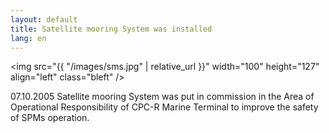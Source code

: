 ```yaml
---
layout: default
title: Satellite mooring System was installed
lang: en
---
```

<img src="{{ "/images/sms.jpg" | relative_url }}" width="100" height="127" align="left" class="bleft" />

07.10.2005 Satellite mooring System was put in commission in the Area of Operational Responsibility of CPC-R Marine Terminal to improve the safety of SPMs operation.

